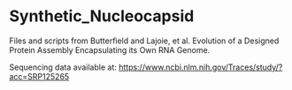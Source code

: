 # Synthetic_Nucleocapsid
Files and scripts from Butterfield and Lajoie, et al. Evolution of a Designed Protein Assembly Encapsulating its Own RNA Genome.

Sequencing data available at: https://www.ncbi.nlm.nih.gov/Traces/study/?acc=SRP125265
